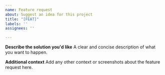 ```yaml
---
name: Feature request
about: Suggest an idea for this project
title: "[FEAT]"
labels: ''
assignees: ''

---
```


**Describe the solution you'd like**
A clear and concise description of what you want to happen.

**Additional context**
Add any other context or screenshots about the feature request here.
